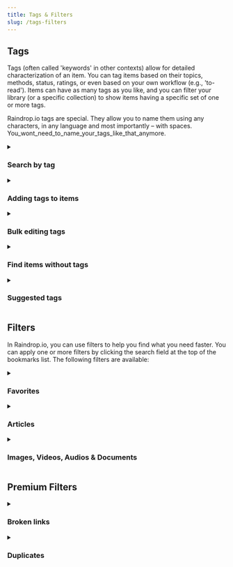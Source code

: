 ```yaml
---
title: Tags & Filters
slug: /tags-filters
---
```


## Tags
Tags (often called 'keywords' in other contexts) allow for detailed characterization of an item.
You can tag items based on their topics, methods, status, ratings, or even based on your own workflow (e.g., 'to-read').
Items can have as many tags as you like, and you can filter your library (or a specific collection) to show items having a specific set of one or more tags.

Raindrop.io tags are special. They allow you to name them using any characters, in any language and most importantly – with spaces.
You_wont_need_to_name_your_tags_like_that_anymore.


<!------------------------------>
<details><summary>

### Search by tag

</summary>

All of your tags are visible in the sidebar on the left of your browser.
You can click one of these and Raindrop.io will bring up all items tagged with that tag, much like a global search.

The search box at the top of a screen can be used to search for tags.
Type in the search box to see all tags that match.

![](tags.png)

</details>


<!------------------------------>
<details><summary>

### Adding tags to items

</summary>

Read more in [bookmarks article](../bookmarks/index.md#tags)

</details>


<!------------------------------>
<details><summary>

### Bulk editing tags

</summary>

To rename/remove a tag across all items it is assigned to please use our [Tag manager](https://extension.raindrop.io/#/app/tags).

You can merge tags by selecting them and then click `Merge`.

</details>


<!------------------------------>
<details><summary>

### Find items without tags

</summary>

![](filters.png)

</details>


<!------------------------------>
<details><summary>

### Suggested tags

</summary>

Suggested Tags takes the work out of keeping your list organized.
After upgrading to [Pro plan](../../billing/premium-features.md), you’ll see a list of Suggested Tags whenever you tag an item, and can add them with just a click.

![](suggested.png)

</details>


## Filters
In Raindrop.io, you can use filters to help you find what you need faster.
You can apply one or more filters by clicking the search field at the top of the bookmarks list.
The following filters are available:

<!------------------------------>
<details><summary>

### Favorites

</summary>

![](filters.png)

</details>

<!------------------------------>
<details><summary>

### Articles

</summary>

![](filters.png)

</details>

<!------------------------------>
<details><summary>

### Images, Videos, Audios & Documents

</summary>

![](filters.png)

</details>


## Premium Filters


<!------------------------------>
<details><summary>

### Broken links

</summary>

Raindrop.io periodically check all your bookmarks for availability. If any URL hit dead you will notice a special 'ghost' icon next to bookmark domain name.

![](brokens.png)

Click `Broken` filter in sidebar to find all of them.

![](filters.png)

Check [this article](../../troubleshooting/false-broken-links.md) if you want to configure it or have a problems with it.

</details>


<!------------------------------>
<details><summary>

### Duplicates

</summary>

Have you ever bookmarked a page more than once? Duplicate bookmarks take up space and needlessly add to a surplus of saved pages.
Raindrop.io can help you locate and remove duplicates bookmarks.

You can find them in sidebar in Filters section:

![](filters.png)

When you click on Duplicates filter you will see only duplicate bookmarks. This list will not contain originals. So it's safe to remove them all.

> Original is bookmark that created initially, the first one  
> Duplicates are all that created after

</details>